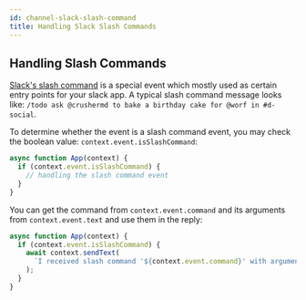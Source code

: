```yaml
---
id: channel-slack-slash-command
title: Handling Slack Slash Commands
---
```


## Handling Slash Commands

[Slack's slash command](https://api.slack.com/interactivity/slash-commands) is a special event which mostly used as certain entry points for your slack app. A typical slash command message looks like: `/todo ask @crushermd to bake a birthday cake for @worf in #d-social`.

To determine whether the event is a slash command event, you may check the boolean value: `context.event.isSlashCommand`:

```js
async function App(context) {
  if (context.event.isSlashCommand) {
    // handling the slash command event
  }
}
```

You can get the command from `context.event.command` and its arguments from `context.event.text` and use them in the reply:

```js
async function App(context) {
  if (context.event.isSlashCommand) {
    await context.sendText(
      `I received slash command '${context.event.command}' with arguments: '${context.event.text}'`
    );
  }
}
```
